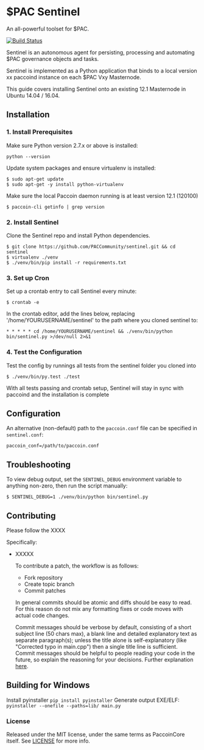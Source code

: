 # $PAC Sentinel

An all-powerful toolset for $PAC.

[![Build Status](https://travis-ci.org/PACCommunity/sentinel.svg?branch=master)](https://travis-ci.org/PACCommunity/sentinel)

Sentinel is an autonomous agent for persisting, processing and automating $PAC governance objects and tasks.

Sentinel is implemented as a Python application that binds to a local version xx paccoind instance on each $PAC Vxy Masternode.

This guide covers installing Sentinel onto an existing 12.1 Masternode in Ubuntu 14.04 / 16.04.

## Installation

### 1. Install Prerequisites

Make sure Python version 2.7.x or above is installed:

    python --version

Update system packages and ensure virtualenv is installed:

    $ sudo apt-get update
    $ sudo apt-get -y install python-virtualenv

Make sure the local Paccoin daemon running is at least version 12.1 (120100)

    $ paccoin-cli getinfo | grep version

### 2. Install Sentinel

Clone the Sentinel repo and install Python dependencies.

    $ git clone https://github.com/PACCommunity/sentinel.git && cd sentinel
    $ virtualenv ./venv
    $ ./venv/bin/pip install -r requirements.txt

### 3. Set up Cron

Set up a crontab entry to call Sentinel every minute:

    $ crontab -e

In the crontab editor, add the lines below, replacing '/home/YOURUSERNAME/sentinel' to the path where you cloned sentinel to:

    * * * * * cd /home/YOURUSERNAME/sentinel && ./venv/bin/python bin/sentinel.py >/dev/null 2>&1

### 4. Test the Configuration

Test the config by runnings all tests from the sentinel folder you cloned into

    $ ./venv/bin/py.test ./test

With all tests passing and crontab setup, Sentinel will stay in sync with paccoind and the installation is complete

## Configuration

An alternative (non-default) path to the `paccoin.conf` file can be specified in `sentinel.conf`:

    paccoin_conf=/path/to/paccoin.conf

## Troubleshooting

To view debug output, set the `SENTINEL_DEBUG` environment variable to anything non-zero, then run the script manually:

    $ SENTINEL_DEBUG=1 ./venv/bin/python bin/sentinel.py

## Contributing

Please follow the XXXX

Specifically:

* XXXXX

    To contribute a patch, the workflow is as follows:

    * Fork repository
    * Create topic branch
    * Commit patches

    In general commits should be atomic and diffs should be easy to read. For this reason do not mix any formatting fixes or code moves with actual code changes.

    Commit messages should be verbose by default, consisting of a short subject line (50 chars max), a blank line and detailed explanatory text as separate paragraph(s); unless the title alone is self-explanatory (like "Corrected typo in main.cpp") then a single title line is sufficient. Commit messages should be helpful to people reading your code in the future, so explain the reasoning for your decisions. Further explanation [here](http://chris.beams.io/posts/git-commit/).

## Building for Windows

Install pyinstaller `pip install pyinstaller`
Generate output EXE/ELF: `pyinstaller --onefile --paths=lib/ main.py`

### License

Released under the MIT license, under the same terms as PaccoinCore itself. See [LICENSE](LICENSE) for more info.
